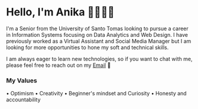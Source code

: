 <h1>Hello, I'm Anika 👩🏻‍💻👋</h1>

I'm a Senior from the University of Santo Tomas looking to pursue a career in Information Systems focusing on Data Analytics and Web Design. I have previously worked as a Virtual Assistant and Social Media Manager but I am looking for more opportunities to hone my soft and technical skills.

I am always eager to learn new technologies, so if you want to chat with me, please feel free to reach out on my [Email](mailto:anikaanjae@gmail.com) 🤍


<h3>My Values</h3>
• Optimism
• Creativity
• Beginner's mindset and Curiosity
• Honesty and accountability

<h3></h3>

<!--
 <h3>How I work</h3>


<h3>More about me:</h3>

-->

<!--
**anikaanja/anikaanja** is a ✨ _special_ ✨ repository because its `README.md` (this file) appears on your GitHub profile.

Here are some ideas to get you started:

- 🔭 I’m currently working on ...
- 🌱 I’m currently learning ...
- 👯 I’m looking to collaborate on ...
- 🤔 I’m looking for help with ...
- 💬 Ask me about ...
- 📫 How to reach me: ...
- 😄 Pronouns: ...
- ⚡ Fun fact: ...
-->
